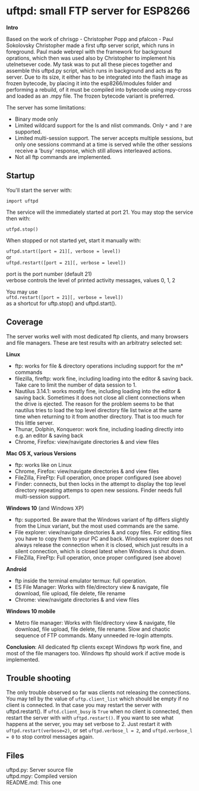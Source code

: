 # uftpd: small FTP server for ESP8266

**Intro**

Based on the work of chrisgp - Christopher Popp and pfalcon - Paul Sokolovsky
Christopher made a first uftp server script, which runs in foreground.
Paul made webrepl with the framework for background oprations, which then was used
also by Christopher to implement his utelnetsever code.
My task was to put all these pieces together and assemble this uftpd.py script,
which runs in background and acts as ftp server.
Due to its size, it either has to be integrated into the flash image as frozen
bytecode, by placing it into the esp8266/modules folder and performing a rebuild,
of it must be compiled into bytecode using mpy-cross and loaded as an .mpy file.
The frozen bytecode variant is preferred.

The server has some limitations:
- Binary mode only
- Limited wildcard support for the ls and nlist commands. Only `*` and `?` are
supported.
- Limited multi-session support. The server accepts multiple sessions, but only
one sessions command at a time is served while the other sessions receive a 'busy'
response, which still allows interleaved actions.
- Not all ftp commands are implemented.

## Startup

You'll start the server with:  

`import uftpd`  

The service will the immediately started at port 21. You may stop the service then with:  

`utfpd.stop()`  

When stopped or not started yet, start it manually with:

`uftpd.start([port = 21][, verbose = level])`   
or   
`uftpd.restart([port = 21][, verbose = level])`  

port is the port number (default 21)  
verbose controls the level of printed activity messages, values 0, 1, 2

You may use  
`uftd.restart([port = 21][, verbose = level])`  
as a shortcut for uftp.stop() and uftpd.start().

## Coverage
The server works well with most dedicated ftp clients, and many browsers and file
managers. These are test results with an arbitratry selected set:

**Linux**

- ftp: works for file & directory operations including support for the m* commands
- filezilla, fireftp: work fine, including loading into the editor & saving back.
Take care to limit the number of data session to 1.
- Nautilus 3.14.1: works mostly fine, including loading into the editor & saving back. Sometimes it does not close all client connections when the drive is ejected.
The reason for the problem seems to be that nautilus tries to load the top level
directory file list twice at the same time when returning to it from another directory.
That is too much for this little server.
- Thunar, Dolphin, Konqueror: work fine, including loading directly into e.g. an editor & saving back
- Chrome, Firefox: view/navigate directories & and view files

**Mac OS X, various Versions**

- ftp: works like on Linux
- Chrome, Firefox: view/navigate directories & and view files
- FileZilla, FireFtp: Full operation, once proper configured (see above)
- Finder: connects, but then locks in the attempt to display the
top level directory repeating attemps to open new sessions. Finder needs
full multi-session support.

**Windows 10** (and Windows XP)

- ftp: supported. Be aware that the Windows variant of ftp differs slightly
from the Linux variant, but the most used commands are the same.
- File explorer: view/navigate directories & and copy files. For editing files you
have to copy them to your PC and back. Windows explorer does not always release the
connection when it is closed, which just results in a silent connection, which
is closed latest when Windows is shut down.
- FileZilla, FireFtp: Full operation, once proper configured (see above)

**Android**

- ftp inside the terminal emulator termux: full operation.
- ES File Manager: Works with file/directory view & navigate, file download,
file upload, file delete, file rename
- Chrome: view/navigate directories & and view files

**Windows 10 mobile**

- Metro file manager: Works with file/directory view & navigate, file download,
file upload, file delete, file rename. Slow and chaotic sequence of FTP commands.
Many unneeded re-login attempts.

**Conclusion**: All dedicated ftp clients except Windows ftp work fine, and most
of the file managers too. Windows ftp should work if active mode is implemented.

## Trouble shooting
The only trouble observed so far was clients not releasing the connections. You may tell
by the value of `uftp.client_list` which should be empty if no client is connected.
In that case you may restart the server with uftpd.restart(). If `uftd.client_busy`
is `True` when no client is connected, then restart the server with with
`uftpd.restart()`. If you want to see what happens at the server, you may set verbose to 2.
Just restart it with  `uftpd.restart(verbose=2)`,  or set `uftpd.verbose_l = 2`, and
`uftpd.verbose_l = 0` to stop control messages again.

## Files
uftpd.py: Server source file  
uftpd.mpy: Compiled version  
README.md: This one  
